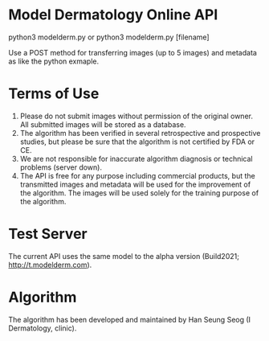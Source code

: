 # Model Dermatology Online API 

python3 modelderm.py
or
python3 modelderm.py [filename]

Use a POST method for transferring images (up to 5 images) and metadata as like the python exmaple. 

# Terms of Use
1) Please do not submit images without permission of the original owner. All submitted images will be stored as a database. 
2) The algorithm has been verified in several retrospective and prospective studies, but please be sure that the algorithm is not certified by FDA or CE.
3) We are not responsible for inaccurate algorithm diagnosis or technical problems (server down).
4) The API is free for any purpose including commercial products, but the transmitted images and metadata will be used for the improvement of the algorithm. The images will be used solely for the training purpose of the algorithm.

# Test Server
The current API uses the same model to the alpha version (Build2021; http://t.modelderm.com).

# Algorithm
The algorithm has been developed and maintained by Han Seung Seog (I Dermatology, clinic).
